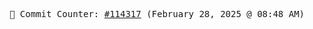 <p align="center">
    <samp>
        📮 Commit Counter: <a href="https://github.com/Javascript-void0/Javascript-void0/commits/main">#114317</a> (February 28, 2025 @ 08:48 AM)
    </samp>
</p>